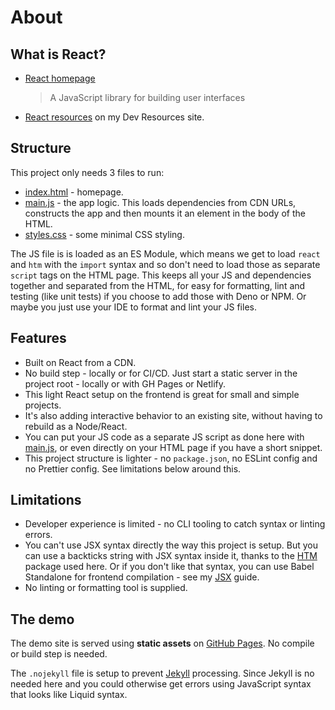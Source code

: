 # About


## What is React?

- [React homepage](https://reactjs.org/)
    > A JavaScript library for building user interfaces
- [React resources](https://michaelcurrin.github.io/dev-resources/resources/javascript/packages/react/) on my Dev Resources site.


## Structure

This project only needs 3 files to run:

- [index.html](/index.html) - homepage.
- [main.js](/main.js) - the app logic. This loads dependencies from CDN URLs, constructs the app and then mounts it an element in the body of the HTML.
- [styles.css](/styles.css) - some minimal CSS styling.

The JS file is is loaded as an ES Module, which means we get to load `react` and `htm` with the `import` syntax and so don't need to load those as separate `script` tags on the HTML page. This keeps all your JS and dependencies together and separated from the HTML, for easy for formatting, lint and testing (like unit tests) if you choose to add those with Deno or NPM. Or maybe you just use your IDE to format and lint your JS files.


## Features

- Built on React from a CDN.
- No build step - locally or for CI/CD. Just start a static server in the project root - locally or with GH Pages or Netlify.
- This light React setup on the frontend is great for small and simple projects.
- It's also adding interactive behavior to an existing site, without having to rebuild as a Node/React.
- You can put your JS code as a separate JS script as done here with [main.js](/main.js), or even directly on your HTML page if you have a short snippet.
- This project structure is lighter - no `package.json`, no ESLint config and no Prettier config. See limitations below around this.


## Limitations

- Developer experience is limited - no CLI tooling to catch syntax or linting errors.
- You can't use JSX syntax directly the way this project is setup. But you can use a backticks string with JSX syntax inside it, thanks to the [HTM](https://www.npmjs.com/package/htm) package used here. Or if you don't like that syntax, you can use Babel Standalone for frontend compilation - see my [JSX](https://michaelcurrin.github.io/dev-cheatsheets/cheatsheets/javascript/general/jsx.html) guide.
- No linting or formatting tool is supplied.


## The demo

The demo site is served using **static assets** on [GitHub Pages](https://pages.github.com/). No compile or build step is needed.

The `.nojekyll` file is setup to prevent [Jekyll](https://pages.github.com/) processing. Since Jekyll is no needed here and you could otherwise get errors using JavaScript syntax that looks like Liquid syntax.
